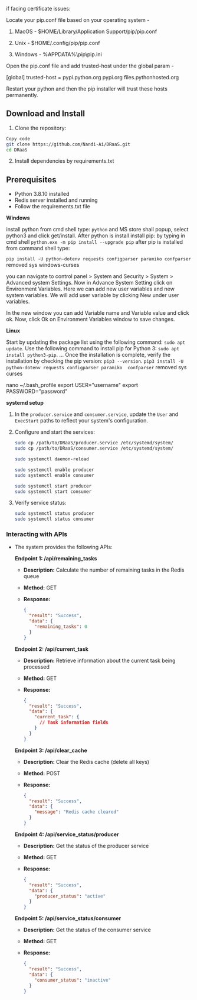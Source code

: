 
if facing certificate issues:

Locate your pip.conf file based on your operating system -

1. MacOS - $HOME/Library/Application Support/pip/pip.conf

2. Unix - $HOME/.config/pip/pip.conf

3. Windows - %APPDATA%\pip\pip.ini

Open the pip.conf file and add trusted-host under the global param -

[global]
trusted-host = pypi.python.org
               pypi.org
               files.pythonhosted.org


Restart your python and then the pip installer will trust these hosts permanently.

## Download and Install
1. Clone the repository:

```bash
Copy code
git clone https://github.com/Nandi-Ai/DRaaS.git
cd DRaaS 
```

2. Install dependencies by requirements.txt

## Prerequisites

- Python 3.8.10 installed
- Redis server installed and running
- Follow the requirements.txt file


**Windows**

install python from cmd shell type:
`python` and MS store shall popup, select python3 and click get/install.
After python is install install pip: by typing in cmd shell 
`python.exe -m pip install --upgrade pip`
after pip is installed from command shell type: 

`pip install -U python-dotenv requests configparser paramiko confparser`
removed sys windows-curses

you can navigate to control panel > System and Security > System > Advanced system Settings.
Now in Advance System Setting click on Environment Variables.
Here we can add new user variables and new system variables. We will add user variable by clicking New under user variables.

In the new window you can add Variable name and Variable value and click ok.
Now, click Ok on Environment Variables window to save changes.

**Linux**

Start by updating the package list using the following command: `sudo apt update`.
Use the following command to install pip for Python 3: `sudo apt install python3-pip`. ...
Once the installation is complete, verify the installation by checking the pip version: `pip3 --version`.
`pip3 install -U python-dotenv requests configparser paramiko  confparser`
removed sys curses

nano ~/.bash_profile
export USER="username"
export PASSWORD="password"


**systemd setup**
1. In the `producer.service` and `consumer.service`, update the `User` and `ExecStart` paths to reflect your system's    configuration.
2. Configure and start the services:

    ```bash
    sudo cp /path/to/DRaaS/producer.service /etc/systemd/system/
    sudo cp /path/to/DRaaS/consumer.service /etc/systemd/system/

    sudo systemctl daemon-reload

    sudo systemctl enable producer
    sudo systemctl enable consumer

    sudo systemctl start producer
    sudo systemctl start consumer 
    ```
3. Verify service status:

    ```bash
    sudo systemctl status producer
    sudo systemctl status consumer
    ```

### Interacting with APIs
- The system provides the following APIs:

  **Endpoint 1: /api/remaining_tasks**
  
  - **Description:** Calculate the number of remaining tasks in the Redis queue
  - **Method:** GET
  - **Response:**
  
    ```json
    {
      "result": "Success",
      "data": {
        "remaining_tasks": 0
      }
    }
    ```
  
  **Endpoint 2: /api/current_task**
  
  - **Description:** Retrieve information about the current task being processed
  - **Method:** GET
  - **Response:**
  
    ```json
    {
      "result": "Success",
      "data": {
        "current_task": {
          // Task information fields
        }
      } 
    }
    ```

  **Endpoint 3: /api/clear_cache**
  
  - **Description:** Clear the Redis cache (delete all keys)
  - **Method:** POST
  - **Response:**
  
    ```json
    {
      "result": "Success",
      "data": {
        "message": "Redis cache cleared"
      }
    }
    ```

  **Endpoint 4: /api/service_status/producer**
  
  - **Description:** Get the status of the producer service
  - **Method:** GET
  - **Response:**
  
    ```json
    {
      "result": "Success",
      "data": {
        "producer_status": "active"
      }
    }
    ```

  **Endpoint 5: /api/service_status/consumer**
  
  - **Description:** Get the status of the consumer service
  - **Method:** GET
  - **Response:**
  
    ```json
    {
      "result": "Success",
      "data": {
        "consumer_status": "inactive"
      }
    }
    ```